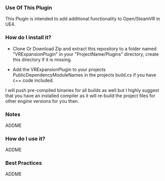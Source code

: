 ### Use Of This Plugin ###

This Plugin is intended to add additional functionality to Open/SteamVR in UE4. 

### How do I install it? ###

* Clone Or Download Zip and extract this repository to a folder named "VRExpansionPlugin" in your "ProjectName/Plugins" directory, create this directory if it is missing.

* Add the VRExpansionPlugin to your projects PublicDependencyModuleNames in the projects build.cs if you have c++ code included.

I will push pre-compiled binaries for all builds as well but I highly suggest that you have an installed compiler as it will re-build the project files for other engine versions for you then.

### Notes ###

ADDME

### How do I use it? ###

ADDME

### Best Practices ###

ADDME